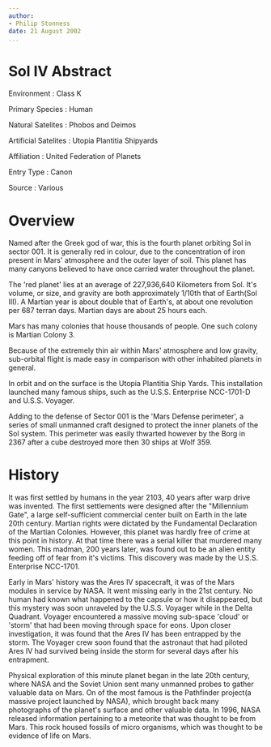```yaml
---
author:
- Philip Stonness
date: 21 August 2002
...
```


Sol IV
Abstract
========

Environment
:   Class K

Primary Species
:   Human

Natural Satelites
:   Phobos and Deimos

Artificial Satelites
:   Utopia Plantitia Shipyards

Affiliation
:   United Federation of Planets

Entry Type
:   Canon

Source
:   Various

Overview
========

Named after the Greek god of war, this is the fourth planet orbiting Sol
in sector 001. It is generally red in colour, due to the concentration
of iron present in Mars' atmosphere and the outer layer of soil. This
planet has many canyons believed to have once carried water throughout
the planet.

The 'red planet' lies at an average of 227,936,640 Kilometers from Sol.
It's volume, or size, and gravity are both approximately 1/10th that of
Earth(Sol III). A Martian year is about double that of Earth's, at about
one revolution per 687 terran days. Martian days are about 25 hours
each.

Mars has many colonies that house thousands of people. One such colony
is Martian Colony 3.

Because of the extremely thin air within Mars' atmosphere and low
gravity, sub-orbital flight is made easy in comparison with other
inhabited planets in general.

In orbit and on the surface is the Utopia Plantitia Ship Yards. This
installation launched many famous ships, such as the U.S.S. Enterprise
NCC-1701-D and U.S.S. Voyager.

Adding to the defense of Sector 001 is the 'Mars Defense perimeter', a
series of small unmanned craft designed to protect the inner planets of
the Sol system. This perimeter was easily thwarted however by the Borg
in 2367 after a cube destroyed more then 30 ships at Wolf 359.

History
=======

It was first settled by humans in the year 2103, 40 years after warp
drive was invented. The first settlements were designed after the
"Millennium Gate", a large self-sufficient commercial center built on
Earth in the late 20th century. Martian rights were dictated by the
Fundamental Declaration of the Martian Colonies. However, this planet
was hardly free of crime at this point in history. At that time there
was a serial killer that murdered many women. This madman, 200 years
later, was found out to be an alien entity feeding off of fear from it's
victims. This discovery was made by the U.S.S. Enterprise NCC-1701.

Early in Mars' history was the Ares IV spacecraft, it was of the Mars
modules in service by NASA. It went missing early in the 21st century.
No human had known what happened to the capsule or how it disappeared,
but this mystery was soon unraveled by the U.S.S. Voyager while in the
Delta Quadrant. Voyager encountered a massive moving sub-space 'cloud'
or 'storm' that had been moving through space for eons. Upon closer
investigation, it was found that the Ares IV has been entrapped by the
storm. The Voyager crew soon found that the astronaut that had piloted
Ares IV had survived being inside the storm for several days after his
entrapment.

Physical exploration of this minute planet began in the late 20th
century, where NASA and the Soviet Union sent many unmanned probes to
gather valuable data on Mars. On of the most famous is the Pathfinder
project(a massive project launched by NASA), which brought back many
photographs of the planet's surface and other valuable data. In 1996,
NASA released information pertaining to a meteorite that was thought to
be from Mars. This rock housed fossils of micro organisms, which was
thought to be evidence of life on Mars.

